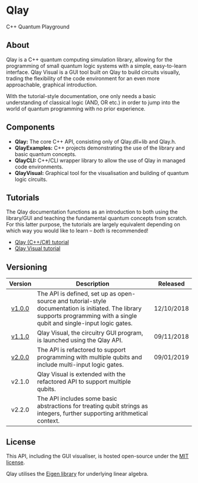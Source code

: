 # Qlay

C++ Quantum Playground

## About
Qlay is a C++ quantum computing simulation library, allowing for the programming of small quantum logic systems with a simple, easy-to-learn interface. Qlay Visual is a GUI tool built on Qlay to build circuits visually, trading the flexibility of the code environment for an even more approachable, graphical introduction.

With the tutorial-style documentation, one only needs a basic understanding of classical logic (AND, OR etc.) in order to jump into the world of quantum programming with no prior experience.

## Components
* **Qlay:**
The core C++ API, consisting only of Qlay.dll+lib and Qlay.h.
* **QlayExamples:**
C++ projects demonstrating the use of the library and basic quantum concepts.
* **QlayCLI:**
C++/CLI wrapper library to allow the use of Qlay in managed code environments.
* **QlayVisual:**
Graphical tool for the visualisation and building of quantum logic circuits.

## Tutorials
The Qlay documentation functions as an introduction to both using the library/GUI and teaching the fundamental quantum concepts from scratch. For this latter purpose, the tutorials are largely equivalent depending on which way you would like to learn &ndash; *both* is recommended!

* [Qlay (C++/C#) tutorial](QLAY.md)
* [Qlay Visual tutorial](QLAYVISUAL.md)

## Versioning
| Version | Description | Released |
|:-------:| ----------- |:--------:|
| [v1.0.0](https://github.com/sjgriffiths/Qlay/releases/tag/v1.0.0) | The API is defined, set up as open-source and tutorial-style documentation is initiated. The library supports programming with a single qubit and single-input logic gates. | 12/10/2018
| [v1.1.0](https://github.com/sjgriffiths/Qlay/releases/tag/v1.1.0) | Qlay Visual, the circuitry GUI program, is launched using the Qlay API. | 09/11/2018
| [v2.0.0](https://github.com/sjgriffiths/Qlay/releases/tag/v2.0.0) | The API is refactored to support programming with multiple qubits and include multi-input logic gates. | 09/01/2019
| v2.1.0 | Qlay Visual is extended with the refactored API to support multiple qubits.
| v2.2.0 | The API includes some basic abstractions for treating qubit strings as integers, further supporting arithmetical context.

## License
This API, including the GUI visualiser, is hosted open-source under the [MIT license](../LICENSE.md).

Qlay utilises the [Eigen library](https://bitbucket.org/eigen/eigen) for underlying linear algebra.

